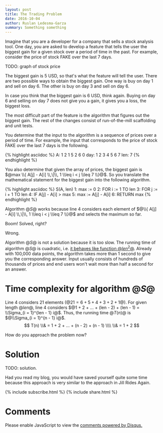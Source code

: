 ```yaml
---
layout: post
title: The Trading Problem
date: 2016-10-04
author: Ruslan Ledesma-Garza
summary: Something something
---
```


Imagine that you are a developer for a company that sells a stock analysis tool.
One day, you are asked to develop a feature that tells the user the biggest gain for a given stock over a period of time in the past.
For example, consider the price of stock FAKE over the last 7 days.

TODO: graph of stock price

The biggest gain is 5 USD, so that's what the feature will tell the user.
There are two possible ways to obtain the biggest gain.
One way is buy on day 1 and sell on day 6.
The other is buy on day 3 and sell on day 6.

In case you think that the biggest gain is 6 USD, think again.
Buying on day 6 and selling on day 7 does not give you a gain, it gives you a loss, the biggest loss.

The most difficult part of the feature is the algorithm that figures out the biggest gain.
The rest of the changes consist of run-of-the-mill scaffolding and unit tests.

You determine that the input to the algorithm is a sequence of prices over a period of time.
For example, the input that corresponds to the price of stock FAKE over the last 7 days is the following.

{% highlight asciidoc %}
  A: 1 2 1 5 2 6 0
day: 1 2 3 4 5 6 7
len: 7
{% endhighlight %}

You also determine that given the array of prices, the biggest gain is $@max \\{ A[j] - A[i] \\,\|\\, 1 \\leq i < j \\leq 7 \\}@$.
So you translate the mathematical statement for the biggest gain into the following algorithm.

{% highlight asciidoc %}
S(A, len)
 1: max := 0
 2: FOR i := 1 TO len
 3:   FOR j := i + 1 TO len
 4:     IF A[j] - A[i] > max
 5:       max := A[j] - A[i]
 6: RETURN max
{% endhighlight %}

Algorithm $@S@$ works because line 4 considers each element of $@\\{ A[j] - A[i] \\,\|\\, 1 \\leq i < j \\leq 7 \\}@$ and selects the maximum so far.

Boom! Solved, right?

Wrong.

Algorithm $@S@$ is not a solution because it is too slow.
The running time of algorithm $@S@$ is cuadratic, i.e. [it behaves like function $@len ^ 2@$](#complexity-S).
Already with 100,000 data points, the algorithm takes more than 1 second to give you the corresponding answer.
Input usually consists of hundreds of thousands of prices and end users won't wait more than half a second for an answer.

# Time complexity for algorithm $@S@$

Line 4 considers 21 elements ($@21 = 6 + 5 + 4 + 3 + 2 + 1@$).
For given length $@len@$, line 4 considers $@1 + 2 + ... + (len - 2) + (len - 1) = \\Sigma_{i = 1}^{len - 1} i@$.
Thus, the running time $@T(n)@$ is $@\\Sigma_{i = 1}^{n - 1} i@$.
$$
T(n) \\& = 1 + 2 + ... + (n - 2) + (n - 1) \\\\
     \\& = 1 + 2
$$


How do you approach the problem now?

# Solution

TODO: solution.

Had you read my blog, you would have saved yourself quite some time because this approach is very similar to the approach in Jill Rides Again.



{% include subscribe.html %}
{% include share.html %}


# Comments

<div id="disqus_thread"></div>
<script>
    /**
     *  RECOMMENDED CONFIGURATION VARIABLES: EDIT AND UNCOMMENT THE SECTION BELOW TO INSERT DYNAMIC VALUES FROM YOUR PLATFORM OR CMS.
     *  LEARN WHY DEFINING THESE VARIABLES IS IMPORTANT: https://disqus.com/admin/universalcode/#configuration-variables
     */
    var disqus_config = function () {
        this.page.url = 'http://ruslanledesma.com/2016/10/04/the-trading-problem.html';  // Replace PAGE_URL with your page's canonical URL variable
        this.page.identifier = '2016-10-04-the-trading-problem'; // Replace PAGE_IDENTIFIER with your page's unique identifier variable
    };
    (function() {  // DON'T EDIT BELOW THIS LINE
        var d = document, s = d.createElement('script');

        s.src = '//definecode.disqus.com/embed.js';

        s.setAttribute('data-timestamp', +new Date());
        (d.head || d.body).appendChild(s);
    })();
</script>
<noscript>Please enable JavaScript to view the <a
        href="https://disqus.com/?ref_noscript"
        rel="nofollow">comments powered by Disqus.</a></noscript>
